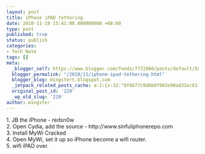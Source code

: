 ```yaml
---
layout: post
title: iPhone iPAD tethering
date: 2010-11-19 15:41:00.000000000 +08:00
type: post
published: true
status: publish
categories:
- Tech Note
tags: []
meta:
  _blogger_self: https://www.blogger.com/feeds/7772966/posts/default/5081356711520400890
  blogger_permalink: "/2010/11/iphone-ipad-tethering.html"
  blogger_blog: mingstert.blogspot.com
  _jetpack_related_posts_cache: a:1:{s:32:"8f6677c9d6b0f903e98ad32ec61f8deb";a:2:{s:7:"expires";i:1453534587;s:7:"payload";a:3:{i:0;a:1:{s:2:"id";i:187;}i:1;a:1:{s:2:"id";i:196;}i:2;a:1:{s:2:"id";i:227;}}}}
  original_post_id: '229'
  _wp_old_slug: '229'
author: mingster
---
```

<p>1. JB the iPhone - redsn0w<br />2. Open Cydia, add the source - http://www.sinfuliphonerepo.com<br />3. Install MyWi Cracked<br />4. Open MyWi, set it up so iPhone become a wifi router.<br />5. wifi iPAD over.</p>
